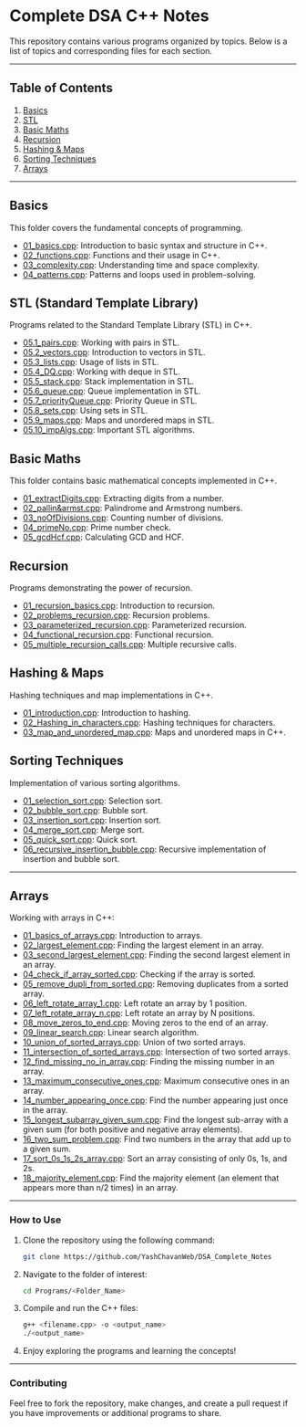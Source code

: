 # Complete DSA C++ Notes

This repository contains various programs organized by topics. Below is a list of topics and corresponding files for each section.

---

## Table of Contents

1. [Basics](#basics)
2. [STL](#stl)
3. [Basic Maths](#basic-maths)
4. [Recursion](#recursion)
5. [Hashing & Maps](#hashing--maps)
6. [Sorting Techniques](#sorting-techniques)
7. [Arrays](#arrays)

---

## Basics

This folder covers the fundamental concepts of programming.

- [01_basics.cpp](https://github.com/YashChavanWeb/DSA_Complete_Notes/blob/main/Programs/01_Basics/01_basics.cpp): Introduction to basic syntax and structure in C++.
- [02_functions.cpp](https://github.com/YashChavanWeb/DSA_Complete_Notes/blob/main/Programs/01_Basics/02_functions.cpp): Functions and their usage in C++.
- [03_complexity.cpp](https://github.com/YashChavanWeb/DSA_Complete_Notes/blob/main/Programs/01_Basics/03_complexity.cpp): Understanding time and space complexity.
- [04_patterns.cpp](https://github.com/YashChavanWeb/DSA_Complete_Notes/blob/main/Programs/01_Basics/04_patterns.cpp): Patterns and loops used in problem-solving.

## STL (Standard Template Library)

Programs related to the Standard Template Library (STL) in C++.

- [05.1_pairs.cpp](https://github.com/YashChavanWeb/DSA_Complete_Notes/blob/main/Programs/02_STL/05.1_pairs.cpp): Working with pairs in STL.
- [05.2_vectors.cpp](https://github.com/YashChavanWeb/DSA_Complete_Notes/blob/main/Programs/02_STL/05.2_vectors.cpp): Introduction to vectors in STL.
- [05.3_lists.cpp](https://github.com/YashChavanWeb/DSA_Complete_Notes/blob/main/Programs/02_STL/05.3_lists.cpp): Usage of lists in STL.
- [05.4_DQ.cpp](https://github.com/YashChavanWeb/DSA_Complete_Notes/blob/main/Programs/02_STL/05.4_DQ.cpp): Working with deque in STL.
- [05.5_stack.cpp](https://github.com/YashChavanWeb/DSA_Complete_Notes/blob/main/Programs/02_STL/05.5_stack.cpp): Stack implementation in STL.
- [05.6_queue.cpp](https://github.com/YashChavanWeb/DSA_Complete_Notes/blob/main/Programs/02_STL/05.6_queue.cpp): Queue implementation in STL.
- [05.7_priorityQueue.cpp](https://github.com/YashChavanWeb/DSA_Complete_Notes/blob/main/Programs/02_STL/05.7_priorityQueue.cpp): Priority Queue in STL.
- [05.8_sets.cpp](https://github.com/YashChavanWeb/DSA_Complete_Notes/blob/main/Programs/02_STL/05.8_sets.cpp): Using sets in STL.
- [05.9_maps.cpp](https://github.com/YashChavanWeb/DSA_Complete_Notes/blob/main/Programs/02_STL/05.9_maps.cpp): Maps and unordered maps in STL.
- [05.10_impAlgs.cpp](https://github.com/YashChavanWeb/DSA_Complete_Notes/blob/main/Programs/02_STL/05.10_impAlgs.cpp): Important STL algorithms.

## Basic Maths

This folder contains basic mathematical concepts implemented in C++.

- [01_extractDigits.cpp](https://github.com/YashChavanWeb/DSA_Complete_Notes/blob/main/Programs/03_BasicMaths/01_extractDigits.cpp): Extracting digits from a number.
- [02_pallin&armst.cpp](https://github.com/YashChavanWeb/DSA_Complete_Notes/blob/main/Programs/03_BasicMaths/02_pallin%26armst.cpp): Palindrome and Armstrong numbers.
- [03_noOfDivisions.cpp](https://github.com/YashChavanWeb/DSA_Complete_Notes/blob/main/Programs/03_BasicMaths/03_noOfDivisions.cpp): Counting number of divisions.
- [04_primeNo.cpp](https://github.com/YashChavanWeb/DSA_Complete_Notes/blob/main/Programs/03_BasicMaths/04_primeNo.cpp): Prime number check.
- [05_gcdHcf.cpp](https://github.com/YashChavanWeb/DSA_Complete_Notes/blob/main/Programs/03_BasicMaths/05_gcdHcf.cpp): Calculating GCD and HCF.

## Recursion

Programs demonstrating the power of recursion.

- [01_recursion_basics.cpp](https://github.com/YashChavanWeb/DSA_Complete_Notes/blob/main/Programs/04_Recursion/01_recursion_basics.cpp): Introduction to recursion.
- [02_problems_recursion.cpp](https://github.com/YashChavanWeb/DSA_Complete_Notes/blob/main/Programs/04_Recursion/02_problems_recursion.cpp): Recursion problems.
- [03_parameterized_recursion.cpp](https://github.com/YashChavanWeb/DSA_Complete_Notes/blob/main/Programs/04_Recursion/03_parameterized_recursion.cpp): Parameterized recursion.
- [04_functional_recursion.cpp](https://github.com/YashChavanWeb/DSA_Complete_Notes/blob/main/Programs/04_Recursion/04_functional_recursion.cpp): Functional recursion.
- [05_multiple_recursion_calls.cpp](https://github.com/YashChavanWeb/DSA_Complete_Notes/blob/main/Programs/04_Recursion/05_multiple_recursion_calls.cpp): Multiple recursive calls.

## Hashing & Maps

Hashing techniques and map implementations in C++.

- [01_introduction.cpp](https://github.com/YashChavanWeb/DSA_Complete_Notes/blob/main/Programs/05_Hashing_Maps/01_introduction.cpp): Introduction to hashing.
- [02_Hashing_in_characters.cpp](https://github.com/YashChavanWeb/DSA_Complete_Notes/blob/main/Programs/05_Hashing_Maps/02_Hashing_in_characters.cpp): Hashing techniques for characters.
- [03_map_and_unordered_map.cpp](https://github.com/YashChavanWeb/DSA_Complete_Notes/blob/main/Programs/05_Hashing_Maps/03_map_and_unordered_map.cpp): Maps and unordered maps in C++.

## Sorting Techniques

Implementation of various sorting algorithms.

- [01_selection_sort.cpp](https://github.com/YashChavanWeb/DSA_Complete_Notes/blob/main/Programs/06_Sorting_Techniques/01_selection_sort.cpp): Selection sort.
- [02_bubble_sort.cpp](https://github.com/YashChavanWeb/DSA_Complete_Notes/blob/main/Programs/06_Sorting_Techniques/02_bubble_sort.cpp): Bubble sort.
- [03_insertion_sort.cpp](https://github.com/YashChavanWeb/DSA_Complete_Notes/blob/main/Programs/06_Sorting_Techniques/03_insertion_sort.cpp): Insertion sort.
- [04_merge_sort.cpp](https://github.com/YashChavanWeb/DSA_Complete_Notes/blob/main/Programs/06_Sorting_Techniques/04_merge_sort.cpp): Merge sort.
- [05_quick_sort.cpp](https://github.com/YashChavanWeb/DSA_Complete_Notes/blob/main/Programs/06_Sorting_Techniques/05_quick_sort.cpp): Quick sort.
- [06_recursive_insertion_bubble.cpp](https://github.com/YashChavanWeb/DSA_Complete_Notes/blob/main/Programs/06_Sorting_Techniques/06_recursive_insertion_bubble.cpp): Recursive implementation of insertion and bubble sort.

---

## Arrays

Working with arrays in C++:

- [01_basics_of_arrays.cpp](https://github.com/YashChavanWeb/DSA_Complete_Notes/blob/main/Programs/07_Arrays/01_basics_of_arrays.cpp): Introduction to arrays.
- [02_largest_element.cpp](https://github.com/YashChavanWeb/DSA_Complete_Notes/blob/main/Programs/07_Arrays/02_largest_element.cpp): Finding the largest element in an array.
- [03_second_largest_element.cpp](https://github.com/YashChavanWeb/DSA_Complete_Notes/blob/main/Programs/07_Arrays/03_second_largest_element.cpp): Finding the second largest element in an array.
- [04_check_if_array_sorted.cpp](https://github.com/YashChavanWeb/DSA_Complete_Notes/blob/main/Programs/07_Arrays/04_check_if_array_sorted.cpp): Checking if the array is sorted.
- [05_remove_dupli_from_sorted.cpp](https://github.com/YashChavanWeb/DSA_Complete_Notes/blob/main/Programs/07_Arrays/05_remove_dupli_from_sorted.cpp): Removing duplicates from a sorted array.
- [06_left_rotate_array_1.cpp](https://github.com/YashChavanWeb/DSA_Complete_Notes/blob/main/Programs/07_Arrays/06_left_rotate_array_1.cpp): Left rotate an array by 1 position.
- [07_left_rotate_array_n.cpp](https://github.com/YashChavanWeb/DSA_Complete_Notes/blob/main/Programs/07_Arrays/07_left_rotate_array_n.cpp): Left rotate an array by N positions.
- [08_move_zeros_to_end.cpp](https://github.com/YashChavanWeb/DSA_Complete_Notes/blob/main/Programs/07_Arrays/08_move_zeros_to_end.cpp): Moving zeros to the end of an array.
- [09_linear_search.cpp](https://github.com/YashChavanWeb/DSA_Complete_Notes/blob/main/Programs/07_Arrays/09_linear_search.cpp): Linear search algorithm.
- [10_union_of_sorted_arrays.cpp](https://github.com/YashChavanWeb/DSA_Complete_Notes/blob/main/Programs/07_Arrays/10_union_of_sorted_arrays.cpp): Union of two sorted arrays.
- [11_intersection_of_sorted_arrays.cpp](https://github.com/YashChavanWeb/DSA_Complete_Notes/blob/main/Programs/07_Arrays/11_intersection_of_sorted_arrays.cpp): Intersection of two sorted arrays.
- [12_find_missing_no_in_array.cpp](https://github.com/YashChavanWeb/DSA_Complete_Notes/blob/main/Programs/07_Arrays/12_find_missing_no_in_array.cpp): Finding the missing number in an array.
- [13_maximum_consecutive_ones.cpp](https://github.com/YashChavanWeb/DSA_Complete_Notes/blob/main/Programs/07_Arrays/13_maximum_consecutive_ones.cpp): Maximum consecutive ones in an array.
- [14_number_appearing_once.cpp](https://github.com/YashChavanWeb/DSA_Complete_Notes/blob/main/Programs/07_Arrays/14_number_appearing_once.cpp): Find the number appearing just once in the array.
- [15_longest_subarray_given_sum.cpp](https://github.com/YashChavanWeb/DSA_Complete_Notes/blob/main/Programs/07_Arrays/15_longest_subarray_given_sum.cpp): Find the longest sub-array with a given sum (for both positive and negative array elements).
- [16_two_sum_problem.cpp](https://github.com/YashChavanWeb/DSA_Complete_Notes/blob/main/Programs/07_Arrays/16_two_sum_problem.cpp): Find two numbers in the array that add up to a given sum.
- [17_sort_0s_1s_2s_array.cpp](https://github.com/YashChavanWeb/DSA_Complete_Notes/blob/main/Programs/07_Arrays/17_sort_0s_1s_2s_array.cpp): Sort an array consisting of only 0s, 1s, and 2s.
- [18_majority_element.cpp](https://github.com/YashChavanWeb/DSA_Complete_Notes/blob/main/Programs/07_Arrays/18_majority_element.cpp): Find the majority element (an element that appears more than n/2 times) in an array.

---

### How to Use

1. Clone the repository using the following command:

   ```bash
   git clone https://github.com/YashChavanWeb/DSA_Complete_Notes
   ```

2. Navigate to the folder of interest:

   ```bash
   cd Programs/<Folder_Name>
   ```

3. Compile and run the C++ files:

   ```bash
   g++ <filename.cpp> -o <output_name>
   ./<output_name>
   ```

4. Enjoy exploring the programs and learning the concepts!

---

### Contributing

Feel free to fork the repository, make changes, and create a pull request if you have improvements or additional programs to share.
